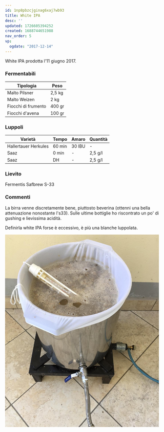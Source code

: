 ```yaml
---
id: 1np8pbzcjginag6xaj7wb93
title: White IPA
desc: ''
updated: 1726605394252
created: 1688744651988
nav_order: 5
vp:
  ogdate: "2017-12-14"
---
```

White IPA prodotta l'11 giugno 2017.

### Fermentabili

| Tipologia           | Peso   |
|---------------------|--------|
| Malto Pilsner       | 2,5 kg |
| Malto Weizen        | 2 kg   |
| Fiocchi di frumento | 400 gr |
| Fiocchi d'avena     | 100 gr |

### Luppoli

| Varietà              | Tempo  | Amaro   | Quantità |
|----------------------|--------|---------|----------|
| Hallertauer Herkules | 60 min | 30 IBU  | -        |
| Saaz                 | 0 min  | -       | 2,5 g/l  |
| Saaz                 | DH     | -       | 2,5 g/l  |

### Lievito

Fermentis Safbrew S-33

### Commenti

La birra venne discretamente bene, piuttosto beverina (ottenni una bella attenuazione nonostante l's33). Sulle ultime bottiglie ho riscontrato un po' di gushing e lievissima acidità.

Definirla white IPA forse è eccessivo, è più una blanche luppolata.

![image](./assets/images/cottawhiteipa.jpg)
